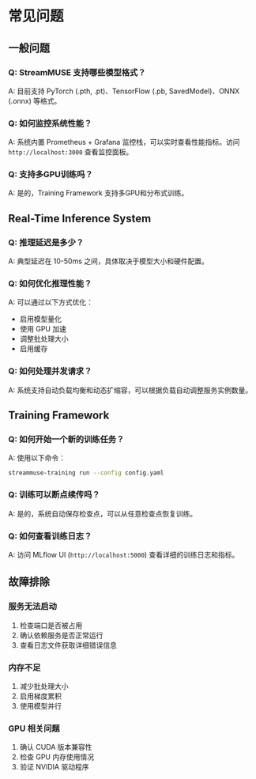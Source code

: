 # 常见问题

## 一般问题

### Q: StreamMUSE 支持哪些模型格式？
A: 目前支持 PyTorch (.pth, .pt)、TensorFlow (.pb, SavedModel)、ONNX (.onnx) 等格式。

### Q: 如何监控系统性能？
A: 系统内置 Prometheus + Grafana 监控栈，可以实时查看性能指标。访问 `http://localhost:3000` 查看监控面板。

### Q: 支持多GPU训练吗？
A: 是的，Training Framework 支持多GPU和分布式训练。

## Real-Time Inference System

### Q: 推理延迟是多少？
A: 典型延迟在 10-50ms 之间，具体取决于模型大小和硬件配置。

### Q: 如何优化推理性能？
A: 可以通过以下方式优化：
- 启用模型量化
- 使用 GPU 加速
- 调整批处理大小
- 启用缓存

### Q: 如何处理并发请求？
A: 系统支持自动负载均衡和动态扩缩容，可以根据负载自动调整服务实例数量。

## Training Framework

### Q: 如何开始一个新的训练任务？
A: 使用以下命令：
```bash
streammuse-training run --config config.yaml
```

### Q: 训练可以断点续传吗？
A: 是的，系统自动保存检查点，可以从任意检查点恢复训练。

### Q: 如何查看训练日志？
A: 访问 MLflow UI (`http://localhost:5000`) 查看详细的训练日志和指标。

## 故障排除

### 服务无法启动
1. 检查端口是否被占用
2. 确认依赖服务是否正常运行
3. 查看日志文件获取详细错误信息

### 内存不足
1. 减少批处理大小
2. 启用梯度累积
3. 使用模型并行

### GPU 相关问题
1. 确认 CUDA 版本兼容性
2. 检查 GPU 内存使用情况
3. 验证 NVIDIA 驱动程序
